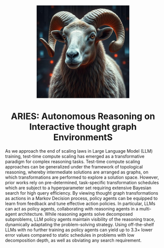 <p align="center">
  <img src="docs/aries.png" width="300">
</p>

<h1 style="text-align: center;">ARIES: Autonomous Reasoning on Interactive thought graph EnvironmentS</h1>

As we approach the end of scaling laws in Large Language Model (LLM) training, test-time compute scaling has emerged as a transformative paradigm for complex reasoning tasks. Test-time compute scaling approaches can be generalized under the framework of topological reasoning, whereby intermediate solutions are arranged as graphs, on which transformations are performed to explore a solution space. However, prior works rely on pre-determined, task-specific transformation schedules which are subject to a hyperparameter set requiring extensive Bayesian search for high query efficiency. By viewing thought graph transformations as actions in a Markov Decision process, policy agents can be equipped to learn from feedback and tune effective action policies. In particular, LLMs can act as policy agents, collaborating with reasoning agents in a multi-agent architecture. While reasoning agents solve decomposed subproblems, LLM policy agents maintain visibility of the reasoning trace, dynamically adaptating the problem-solving strategy. Using off-the-shelf LLMs with no further training as policy agents can yield up to $3.3\times$ lower error values compared to static schedules in problems with low decomposition depth, as well as obviating any search requirement.